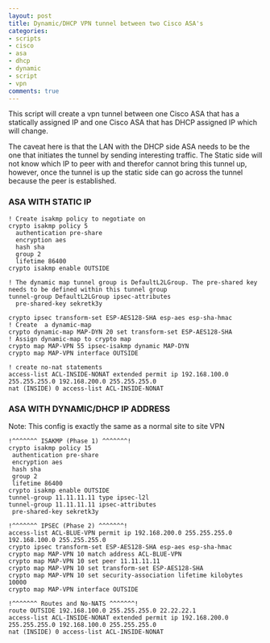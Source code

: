 ```yaml
---
layout: post
title: Dynamic/DHCP VPN tunnel between two Cisco ASA's
categories:
- scripts
- cisco
- asa
- dhcp
- dynamic
- script
- vpn
comments: true
---
```

This script will create a vpn tunnel between one Cisco ASA that has a statically assigned IP and one Cisco ASA that has DHCP assigned IP which will change.

The caveat here is that the LAN with the DHCP side ASA needs to be the one that initiates the tunnel by sending interesting traffic. The Static side will not know which IP to peer with and therefor cannot bring this tunnel up, however, once the tunnel is up the static side can go across the tunnel because the peer is established.

### ASA WITH STATIC IP

```
! Create isakmp policy to negotiate on
crypto isakmp policy 5
  authentication pre-share
  encryption aes
  hash sha
  group 2
  lifetime 86400
crypto isakmp enable OUTSIDE

! The dynamic map tunnel group is DefaultL2LGroup. The pre-shared key needs to be defined within this tunnel group
tunnel-group DefaultL2LGroup ipsec-attributes
  pre-shared-key sekretk3y

crypto ipsec transform-set ESP-AES128-SHA esp-aes esp-sha-hmac
! Create  a dynamic-map
crypto dynamic-map MAP-DYN 20 set transform-set ESP-AES128-SHA
! Assign dynamic-map to crypto map
crypto map MAP-VPN 55 ipsec-isakmp dynamic MAP-DYN
crypto map MAP-VPN interface OUTSIDE

! create no-nat statements
access-list ACL-INSIDE-NONAT extended permit ip 192.168.100.0 255.255.255.0 192.168.200.0 255.255.255.0
nat (INSIDE) 0 access-list ACL-INSIDE-NONAT
```



### ASA WITH DYNAMIC/DHCP IP ADDRESS
Note: This config is exactly the same as a normal site to site VPN

```
!^^^^^^^ ISAKMP (Phase 1) ^^^^^^^!
crypto isakmp policy 15
 authentication pre-share
 encryption aes
 hash sha
 group 2
 lifetime 86400
crypto isakmp enable OUTSIDE
tunnel-group 11.11.11.11 type ipsec-l2l
tunnel-group 11.11.11.11 ipsec-attributes
 pre-shared-key sekretk3y

!^^^^^^^ IPSEC (Phase 2) ^^^^^^^!
access-list ACL-BLUE-VPN permit ip 192.168.200.0 255.255.255.0 192.168.100.0 255.255.255.0
crypto ipsec transform-set ESP-AES128-SHA esp-aes esp-sha-hmac
crypto map MAP-VPN 10 match address ACL-BLUE-VPN
crypto map MAP-VPN 10 set peer 11.11.11.11
crypto map MAP-VPN 10 set transform-set ESP-AES128-SHA
crypto map MAP-VPN 10 set security-association lifetime kilobytes 10000
crypto map MAP-VPN interface OUTSIDE

!^^^^^^^ Routes and No-NATS ^^^^^^^!
route OUTSIDE 192.168.100.0 255.255.255.0 22.22.22.1
access-list ACL-INSIDE-NONAT extended permit ip 192.168.200.0 255.255.255.0 192.168.100.0 255.255.255.0
nat (INSIDE) 0 access-list ACL-INSIDE-NONAT
```